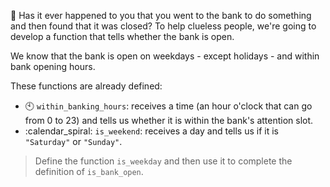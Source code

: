 :bank: Has it ever happened to you that you went to the bank to do something and then found that it was closed? To help clueless people, we're going to develop a function that tells whether the bank is open.

We know that the bank is open on weekdays - except holidays - and within bank opening hours. 

These functions are already defined:

* :clock10: `within_banking_hours`: receives a time (an hour o'clock that can go from 0 to 23) and tells us whether it is within the bank's attention slot.
* :calendar_spiral: `is_weekend`: receives a day and tells us if it is `"Saturday"` or `"Sunday"`.

> Define the function `is_weekday` and then use it to complete the definition of `is_bank_open`.
